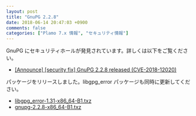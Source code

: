 ```yaml
---
layout: post
title: "GnuPG 2.2.8"
date: 2018-06-14 20:47:03 +0900
comments: false
categories: ["Plamo 7.x 情報", "セキュリティ情報"]
---
```

GnuPG にセキュリティホールが発見されています。詳しくは以下をご覧ください。

* [[Announce] [security fix] GnuPG 2.2.8 released (CVE-2018-12020)](https://lists.gnupg.org/pipermail/gnupg-announce/2018q2/000425.html)

パッケージをリリースしました。libgpg_error パッケージも同時に更新してください。

* [libgpg_error-1.31-x86_64-B1.txz](https://repository.plamolinux.org/pub/linux/Plamo/Plamo-7.x/x86_64/plamo/01_minimum/libgpg_error-1.31-x86_64-B1.txz)
* [gnupg-2.2.8-x86_64-B1.txz](https://repository.plamolinux.org/pub/linux/Plamo/Plamo-7.x/x86_64/plamo/01_minimum/gnupg-2.2.8-x86_64-B1.txz)
